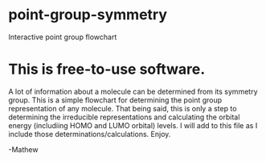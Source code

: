 # point-group-symmetry
Interactive point group flowchart

# This is free-to-use software.

A lot of information about a molecule can be determined from its symmetry group.
This is a simple flowchart for determining the point group representation of
any molecule. That being said, this is only a step to determining the irreducible
representations and calculating the orbital energy (includiing HOMO and LUMO orbital)
levels. I will add to this file as I include those determinations/calculations. Enjoy.

-Mathew
